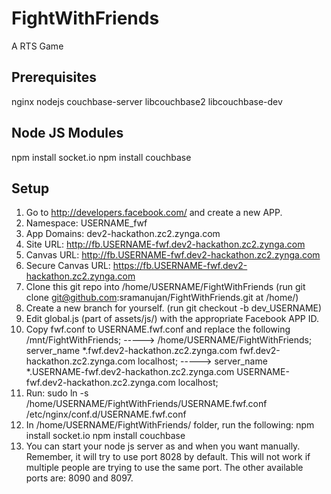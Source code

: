 FightWithFriends
================

A RTS Game


Prerequisites
-------------
nginx
nodejs
couchbase-server
libcouchbase2
libcouchbase-dev


Node JS Modules
---------------
npm install socket.io
npm install couchbase


Setup
-----
1. Go to http://developers.facebook.com/ and create a new APP.
2. Namespace: USERNAME_fwf
3. App Domains: dev2-hackathon.zc2.zynga.com
4. Site URL: http://fb.USERNAME-fwf.dev2-hackathon.zc2.zynga.com
5. Canvas URL: http://fb.USERNAME-fwf.dev2-hackathon.zc2.zynga.com
6. Secure Canvas URL: https://fb.USERNAME-fwf.dev2-hackathon.zc2.zynga.com
7. Clone this git repo into /home/USERNAME/FightWithFriends (run git clone git@github.com:sramanujan/FightWithFriends.git at /home/<username>)
8. Create a new branch for yourself. (run git checkout -b dev_USERNAME)
9. Edit global.js (part of assets/js/) with the appropriate Facebook APP ID.
10. Copy fwf.conf to USERNAME.fwf.conf and replace the following
    /mnt/FightWithFriends; -----> /home/USERNAME/FightWithFriends;
    server_name *.fwf.dev2-hackathon.zc2.zynga.com fwf.dev2-hackathon.zc2.zynga.com localhost; -----> server_name *.USERNAME-fwf.dev2-hackathon.zc2.zynga.com USERNAME-fwf.dev2-hackathon.zc2.zynga.com localhost;
11. Run: sudo ln -s /home/USERNAME/FightWithFriends/USERNAME.fwf.conf /etc/nginx/conf.d/USERNAME.fwf.conf
12. In /home/USERNAME/FightWithFriends/ folder, run the following:
    npm install socket.io
    npm install couchbase
13. You can start your node js server as and when you want manually. Remember, it will try to use port 8028 by default. This will not work if multiple people are trying to use the same port. The other available ports are: 8090 and 8097.
